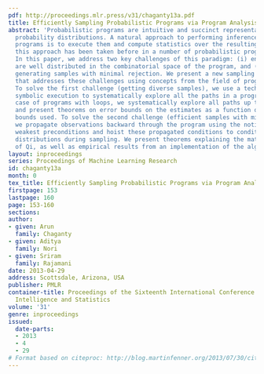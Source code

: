 ```yaml
---
pdf: http://proceedings.mlr.press/v31/chaganty13a.pdf
title: Efficiently Sampling Probabilistic Programs via Program Analysis
abstract: 'Probabilistic programs are intuitive and succinct representations of complex
  probability distributions. A natural approach to performing inference over these
  programs is to execute them and compute statistics over the resulting samples. Indeed,
  this approach has been taken before in a number of probabilistic programming tools.
  In this paper, we address two key challenges of this paradigm: (i) ensuring samples
  are well distributed in the combinatorial space of the program, and (ii) efficiently
  generating samples with minimal rejection. We present a new sampling algorithm Qi
  that addresses these challenges using concepts from the field of program analysis.
  To solve the first challenge (getting diverse samples), we use a technique called
  symbolic execution to systematically explore all the paths in a program. In the
  case of programs with loops, we systematically explore all paths up to a given depth,
  and present theorems on error bounds on the estimates as a function of the path
  bounds used. To solve the second challenge (efficient samples with minimal rejection),
  we propagate observations backward through the program using the notion of Dijkstra’s
  weakest preconditions and hoist these propagated conditions to condition elementary
  distributions during sampling. We present theorems explaining the mathematical properties
  of Qi, as well as empirical results from an implementation of the algorithm.'
layout: inproceedings
series: Proceedings of Machine Learning Research
id: chaganty13a
month: 0
tex_title: Efficiently Sampling Probabilistic Programs via Program Analysis
firstpage: 153
lastpage: 160
page: 153-160
sections: 
author:
- given: Arun
  family: Chaganty
- given: Aditya
  family: Nori
- given: Sriram
  family: Rajamani
date: 2013-04-29
address: Scottsdale, Arizona, USA
publisher: PMLR
container-title: Proceedings of the Sixteenth International Conference on Artificial
  Intelligence and Statistics
volume: '31'
genre: inproceedings
issued:
  date-parts:
  - 2013
  - 4
  - 29
# Format based on citeproc: http://blog.martinfenner.org/2013/07/30/citeproc-yaml-for-bibliographies/
---
```

